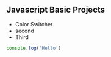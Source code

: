 ## Javascript Basic Projects 

* Color Switcher
* second
* Third

```javascript
console.log('Hello')
```